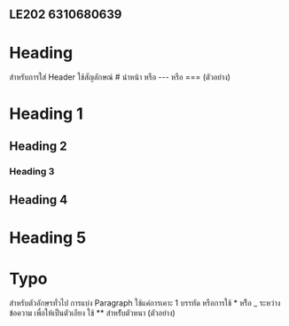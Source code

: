 ## LE202 6310680639
# Heading

สำหรับการใส่ Header ใช้สัญลักษณ์ # นำหน้า หรือ --- หรือ ===
(ตัวอย่าง)
# Heading 1
## Heading 2
### Heading 3
Heading 4
---
Heading 5
===

# Typo

สำหรับตัวอักษรทั่วไป การแบ่ง Paragraph ใช้แค่การเคาะ 1 บรรทัด หรือการใช้ * หรืิอ _ ระหว่างข้อความ
เพื่อให้เป็นตัวเอียง ใช้ ** สำหรัับตัวหนา
(ตัวอย่าง)
